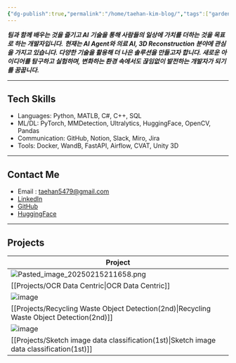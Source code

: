 ```yaml
---
{"dg-publish":true,"permalink":"/home/taehan-kim-blog/","tags":["gardenEntry"],"created":"2024-11-08T18:48:01.723+09:00","updated":"2025-02-16T02:34:12.934+09:00"}
---
```


***팀과 함께 배우는 것을 즐기고 AI 기술을 통해 사람들의 일상에 가치를 더하는 것을 목표로 하는 개발자입니다.***
***현재는 AI Agent와 의료 AI, 3D Reconstruction 분야에 관심을 가지고 있습니다. 다양한 기술을 활용해 더 나은 솔루션을 만들고자 합니다. 새로운 아이디어를 탐구하고 실험하며, 변화하는 환경 속에서도 끊임없이 발전하는 개발자가 되기를 꿈꿉니다.***

---
## **Tech Skills**
- Languages: Python, MATLB, C#, C++, SQL
- ML/DL: PyTorch, MMDetection, Ultralytics, HuggingFace, OpenCV, Pandas
- Communication: GitHub, Notion, Slack, Miro, Jira
- Tools: Docker, WandB, FastAPI, Airflow, CVAT, Unity 3D
---
## **Contact Me**
- Email : taehan5479@gmail.com
- [LinkedIn](https://www.linkedin.com/in/taehan-kim-080099322/)
- [GitHub](https://github.com/taehan79-kim)
- [HuggingFace](https://huggingface.co/taehan5479)
---
## Projects

| Project                                                                                   |
| ----------------------------------------------------------------------------------------- |
| ![Pasted_image_20250215211658.png](/img/user/Pasted_image_20250215211658.png)                                                      |
| [[Projects/OCR Data Centric\|OCR Data Centric]]                                                                      |
| ![image](https://github.com/user-attachments/assets/c3f7a3e7-dffc-427e-ac34-57b2c4659b21) |
| [[Projects/Recycling Waste Object Detection(2nd)\|Recycling Waste Object Detection(2nd)]]                                                 |
| ![image](https://github.com/user-attachments/assets/e889ae72-c64f-48bb-95f0-ce7c73d56e4c) |
| [[Projects/Sketch image data classification(1st)\|Sketch image data classification(1st)]]                                                 |


